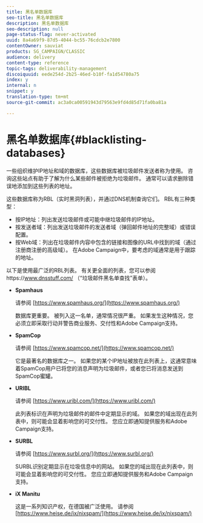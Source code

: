 ```yaml
---
title: 黑名单数据库
seo-title: 黑名单数据库
description: 黑名单数据库
seo-description: null
page-status-flag: never-activated
uuid: 8a4a69f9-87d5-4044-bc55-76cdcb2e7800
contentOwner: sauviat
products: SG_CAMPAIGN/CLASSIC
audience: delivery
content-type: reference
topic-tags: deliverability-management
discoiquuid: eede254d-2b25-46ed-b10f-fa1d54780a75
index: y
internal: n
snippet: y
translation-type: tm+mt
source-git-commit: ac3a0ca00591943d79563e9fd4d85d71fa0ba81a

---
```



# 黑名单数据库{#blacklisting-databases}

一些组织维护IP地址和域的数据库，这些数据库被垃圾邮件发送者称为使用。 咨询这些站点有助于了解为什么某些邮件被拒绝为垃圾邮件。 通常可以请求删除错误地添加到这些列表的地址。

这些数据库称为RBL（实时黑洞列表），并通过DNS机制查询它们。 RBL有三种类型：

* 按IP地址：列出发送垃圾邮件或可能中继垃圾邮件的IP地址。
* 按发送者域：列出发送垃圾邮件的发送者域（弹回邮件地址的完整域）或错误配置。
* 按Web域：列出在垃圾邮件内容中包含的链接和图像的URL中找到的域（通过注册商注册的高级域）。 在Adobe Campaign中，要考虑的域通常是用于跟踪的地址。

以下是使用最广泛的RBL列表。 有关更全面的列表，您可以参阅https://www.dnsstuff.com/ [](https://tools.dnsstuff.com/) （“垃圾邮件黑名单查找”表单）。

* **Spamhaus**

   请参阅 [https://www.spamhaus.org/](https://www.spamhaus.org/)

   数据库更重要。 被列入这一名单，通常情况很严重。 如果发生这种情况，您必须立即采取行动并警告商业服务、交付性和Adobe Campaign支持。

* **SpamCop**

   请参阅 [https://www.spamcop.net/](https://www.spamcop.net/)

   它是最著名的数据库之一。 如果您的某个IP地址被放在此列表上，这通常意味着SpamCop用户已将您的消息声明为垃圾邮件，或者您已将消息发送到SpamCop蜜罐。

* **URIBL**

   请参阅 [https://www.uribl.com/](https://www.uribl.com/)

   此列表标识在声明为垃圾邮件的邮件中定期显示的域。 如果您的域出现在此列表中，则可能会显着影响您的可交付性。 您应立即通知提供服务和Adobe Campaign支持。

* **SURBL**

   请参阅 [https://www.surbl.org/](https://www.surbl.org/)

   SURBL识别定期显示在垃圾信息中的网站。 如果您的域出现在此列表中，则可能会显着影响您的可交付性。 您应立即通知提供服务和Adobe Campaign支持。

* **iX Manitu**

   这是一系列知识产权，在德国被广泛使用。 请参阅 [https://www.heise.de/ix/nixspam/](https://www.heise.de/ix/nixspam/)

<!--* SORBS

  [https://www.nl.sorbs.net](https://www.nl.sorbs.net) compiles a list of IP addresses that are reputed to be dynamic IP address (i.e. attributed temporarily to ISP subscribers) or "open relay" addresses. Certain domains check whether the IP address of a sender is not listed on this site before accepting email. Checking the IP addresses on this site can prove useful.-->